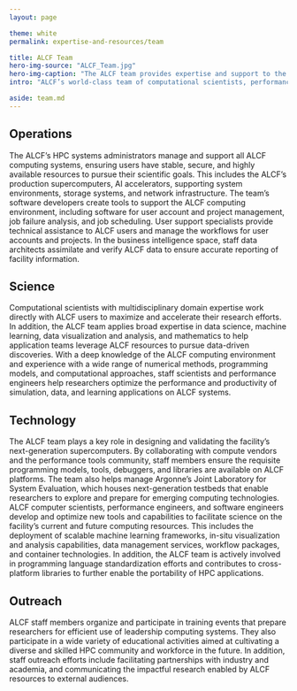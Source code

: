 ```yaml
---
layout: page

theme: white
permalink: expertise-and-resources/team

title: ALCF Team
hero-img-source: "ALCF_Team.jpg"
hero-img-caption: "The ALCF team provides expertise and support to the research community to help maximize their use of the facility's supercomputing and AI resources."
intro: "ALCF’s world-class team of computational scientists, performance engineers, visualization experts, HPC systems administrators, and support staff helps researchers maximize their use of the facility’s supercomputing resources."

aside: team.md
---
```


## Operations
The ALCF’s HPC systems administrators manage and support all ALCF computing systems, ensuring users have stable, secure, and highly available resources to pursue their scientific goals. This includes the ALCF’s production supercomputers, AI accelerators, supporting system environments, storage systems, and network infrastructure. The team’s software developers create tools to support the ALCF computing environment, including software for user account and project management, job failure analysis, and job scheduling. User support specialists provide technical assistance to ALCF users and manage the workflows for user accounts and projects. In the business intelligence space, staff data architects assimilate and verify ALCF data to ensure accurate reporting of facility information.

## Science
Computational scientists with multidisciplinary domain expertise work directly with ALCF users to maximize and accelerate their research efforts. In addition, the ALCF team applies broad expertise in data science, machine learning, data visualization and analysis, and mathematics to help application teams leverage ALCF resources to pursue data-driven discoveries. With a deep knowledge of the ALCF computing environment and experience with a wide range of numerical methods, programming models, and computational approaches, staff scientists and performance engineers help researchers optimize the performance and productivity of simulation, data, and learning applications on ALCF systems.

## Technology
The ALCF team plays a key role in designing and validating the facility’s next-generation supercomputers. By collaborating with compute vendors and the performance tools community, staff members ensure the requisite programming models, tools, debuggers, and libraries are available on ALCF platforms. The team also helps manage Argonne’s Joint Laboratory for System Evaluation, which houses next-generation testbeds that enable researchers to explore and prepare for emerging computing technologies. ALCF computer scientists, performance engineers, and software engineers develop and optimize new tools and capabilities to facilitate science on the facility’s current and future computing resources. This includes the deployment of scalable machine learning frameworks, in-situ visualization and analysis capabilities, data management services, workflow packages, and container technologies. In addition, the ALCF team is actively involved in programming language standardization efforts and contributes to cross-platform libraries to further enable the portability of HPC applications.

## Outreach
ALCF staff members organize and participate in training events that prepare researchers for efficient use of leadership computing systems. They also participate in a wide variety of educational activities aimed at cultivating a diverse and skilled HPC community and workforce in the future. In addition, staff outreach efforts include facilitating partnerships with industry and academia, and communicating the impactful research enabled by ALCF resources to external audiences.
